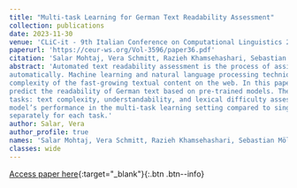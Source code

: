 ```yaml
---
title: "Multi-task Learning for German Text Readability Assessment"
collection: publications
date: 2023-11-30
venue: 'CLiC-it - 9th Italian Conference on Computational Linguistics 2023'
paperurl: 'https://ceur-ws.org/Vol-3596/paper36.pdf'
citation: 'Salar Mohtaj, Vera Schmitt, Razieh Khamsehashari, Sebastian Möller. Multi-task Learning for German Text Readability Assessment. CLiC-it - 9th Italian Conference on Computational Linguistics 2023'
abstract: 'Automated text readability assessment is the process of assigning a number to the level of difficulty of a piece of text
automatically. Machine learning and natural language processing techniques made it possible to measure the readability and
complexity of the fast-growing textual content on the web. In this paper, we proposed a multi-task learning approach to
predict the readability of German text based on pre-trained models. The proposed multi-task model has been trained on three
tasks: text complexity, understandability, and lexical difficulty assessment. The results show a significant improvement in the
model’s performance in the multi-task learning setting compared to single-task learning, where each model has been trained
separately for each task.'
author: Salar, Vera
author_profile: true
names: 'Salar Mohtaj, Vera Schmitt, Razieh Khamsehashari, Sebastian Möller'
classes: wide
---
```

[Access paper here](https://ceur-ws.org/Vol-3596/paper36.pdf){:target="_blank"}{:.btn .btn--info}